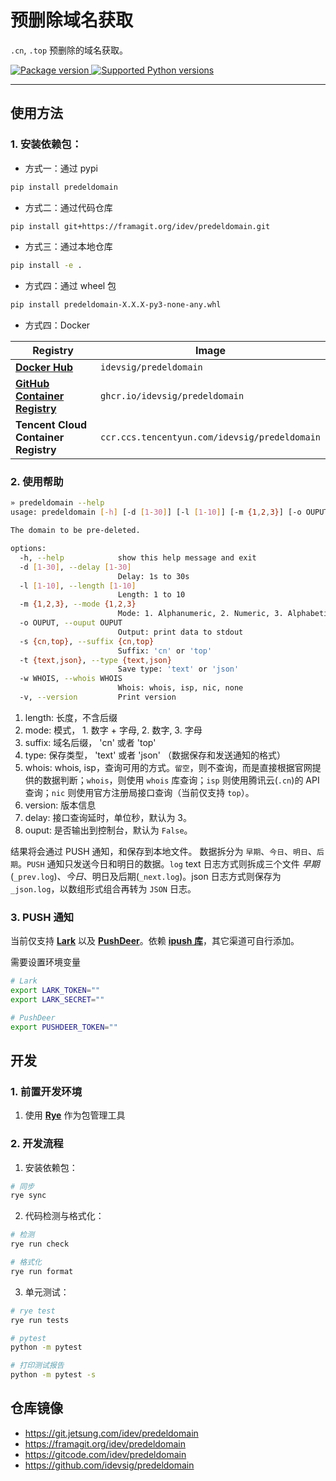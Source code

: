 # 预删除域名获取

`.cn`, `.top` 预删除的域名获取。


<a href="https://pypi.org/project/predeldomain" target="_blank">
    <img src="https://img.shields.io/pypi/v/predeldomain.svg" alt="Package version">
</a>

<a href="https://pypi.org/project/predeldomain" target="_blank">
    <img src="https://img.shields.io/pypi/pyversions/predeldomain.svg" alt="Supported Python versions">
</a>

---


## 使用方法
### 1. 安装依赖包：
- 方式一：通过 pypi
```bash
pip install predeldomain
```
- 方式二：通过代码仓库
```bash
pip install git+https://framagit.org/idev/predeldomain.git
```
- 方式三：通过本地仓库
```bash
pip install -e .
```
- 方式四：通过 wheel 包
```bash
pip install predeldomain-X.X.X-py3-none-any.whl
```

- 方式四：Docker

| Registry                                                                                          | Image
|---------------------------------------------------------------------------------------------------|----------------------------
| [**Docker Hub**](https://hub.docker.com/r/idevsig/predeldomain)                                           | `idevsig/predeldomain`
| [**GitHub Container Registry**](https://github.com/idevsig/predeldomain/pkgs/container/predeldomain)            | `ghcr.io/idevsig/predeldomain`
| **Tencent Cloud Container Registry** | `ccr.ccs.tencentyun.com/idevsig/predeldomain`

### 2. 使用帮助

```bash
» predeldomain --help
usage: predeldomain [-h] [-d [1-30]] [-l [1-10]] [-m {1,2,3}] [-o OUPUT] [-s {cn,top}] [-t {text,json}] [-w WHOIS] [-v]

The domain to be pre-deleted.

options:
  -h, --help            show this help message and exit
  -d [1-30], --delay [1-30]
                        Delay: 1s to 30s
  -l [1-10], --length [1-10]
                        Length: 1 to 10
  -m {1,2,3}, --mode {1,2,3}
                        Mode: 1. Alphanumeric, 2. Numeric, 3. Alphabetic
  -o OUPUT, --ouput OUPUT
                        Output: print data to stdout
  -s {cn,top}, --suffix {cn,top}
                        Suffix: 'cn' or 'top'
  -t {text,json}, --type {text,json}
                        Save type: 'text' or 'json'
  -w WHOIS, --whois WHOIS
                        Whois: whois, isp, nic, none
  -v, --version         Print version
```
1. length: 长度，不含后缀
2. mode: 模式， 1. 数字 + 字母, 2. 数字, 3. 字母
3. suffix: 域名后缀， 'cn' 或者 'top'
4. type: 保存类型， 'text' 或者 'json' （数据保存和发送通知的格式）
5. whois: whois, isp，查询可用的方式。`留空`，则不查询，而是直接根据官网提供的数据判断；`whois`，则使用 `whois` 库查询；`isp` 则使用腾讯云(`.cn`)的 API 查询；`nic` 则使用官方注册局接口查询（当前仅支持 `top`）。
6. version: 版本信息
7. delay: 接口查询延时，单位秒，默认为 3。
8. ouput: 是否输出到控制台，默认为 `False`。

结果将会通过 PUSH 通知，和保存到本地文件。
数据拆分为 `早期`、`今日`、`明日`、`后期`。`PUSH` 通知只发送今日和明日的数据。`log` text 日志方式则拆成三个文件 *早期*(`_prev.log`)、*今日*、明日及后期(`_next.log`)。json 日志方式则保存为 `_json.log`，以数组形式组合再转为 `JSON` 日志。

### 3. PUSH 通知
当前仅支持 [**Lark**](https://www.larksuite.com/) 以及 [**PushDeer**](http://www.pushdeer.com/)。依赖 [**ipush 库**](https://framagit.org/idev/pypush)，其它渠道可自行添加。

需要设置环境变量
```bash
# Lark
export LARK_TOKEN=""
export LARK_SECRET=""

# PushDeer
export PUSHDEER_TOKEN=""
```

## 开发

### 1. 前置开发环境

1. 使用 [**Rye**](https://rye.astral.sh/) 作为包管理工具

### 2. 开发流程

1. 安装依赖包：

```bash
# 同步
rye sync
```

2. 代码检测与格式化：

```bash
# 检测
rye run check

# 格式化
rye run format
```

3. 单元测试：

```bash
# rye test
rye run tests

# pytest
python -m pytest

# 打印测试报告
python -m pytest -s
```

## 仓库镜像

- https://git.jetsung.com/idev/predeldomain
- https://framagit.org/idev/predeldomain
- https://gitcode.com/idev/predeldomain
- https://github.com/idevsig/predeldomain
